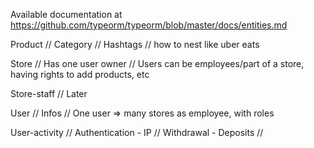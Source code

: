 Available documentation at https://github.com/typeorm/typeorm/blob/master/docs/entities.md

Product
// Category
// Hashtags
// how to nest like uber eats

Store
// Has one user owner
// Users can be employees/part of a store, having rights to add products, etc

Store-staff
// Later

User
// Infos
// One user => many stores as employee, with roles


User-activity
// Authentication - IP
// Withdrawal - Deposits
//
